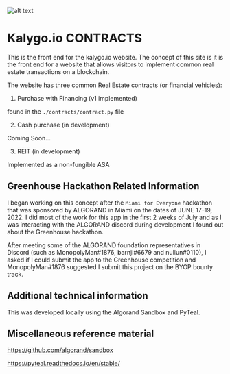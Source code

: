 ![alt text](https://github.com/thaddavis/kalygo_contracts/blob/main/project_banner_photo.png?raw=true)

# Kalygo.io CONTRACTS
This is the front end for the kalygo.io website. The concept of this site is it is the front end for a website that allows visitors to implement common real estate transactions on a blockchain.

The website has three common Real Estate contracts (or financial vehicles):

1) Purchase with Financing (v1 implemented)

found in the `./contracts/contract.py` file

2) Cash purchase (in development)

Coming Soon...

3) REIT (in development)

Implemented as a non-fungible ASA

## Greenhouse Hackathon Related Information
I began working on this concept after the `Miami for Everyone` hackathon that was sponsored by ALGORAND in Miami on the dates of JUNE 17-19, 2022. I did most of the work for this app in the first 2 weeks of July and as I was interacting with the ALGORAND discord during development I found out about the Greenhouse hackathon.

After meeting some of the ALGORAND foundation representatives in Discord (such as MonopolyMan#1876, barnji#6679 and nullun#0110), I asked if I could submit the app to the Greenhouse competition and MonopolyMan#1876 suggested I submit this project on the BYOP bounty track.

## Additional technical information
This was developed locally using the Algorand Sandbox and PyTeal.

## Miscellaneous reference material
https://github.com/algorand/sandbox

https://pyteal.readthedocs.io/en/stable/